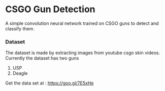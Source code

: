 # CSGO Gun Detection
A simple convolution neural network trained on CSGO guns to detect and classify them. 

### Dataset  
The dataset is made by extracting images from youtube csgo skin videos. Currently the dataset has two guns
1. USP
2. Deagle

Get the data set at : https://goo.gl/7E5xHe 


